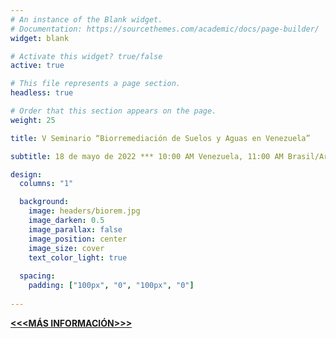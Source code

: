 ```yaml
---
# An instance of the Blank widget.
# Documentation: https://sourcethemes.com/academic/docs/page-builder/
widget: blank

# Activate this widget? true/false
active: true

# This file represents a page section.
headless: true

# Order that this section appears on the page.
weight: 25

title: V Seminario “Biorremediación de Suelos y Aguas en Venezuela” 

subtitle: 18 de mayo de 2022 *** 10:00 AM Venezuela, 11:00 AM Brasil/Argentina, 9:00 AM México, 8:00 AM Costa Rica  ***

design:
  columns: "1"

  background:
    image: headers/biorem.jpg
    image_darken: 0.5
    image_parallax: false
    image_position: center
    image_size: cover
    text_color_light: true
  
  spacing:
    padding: ["100px", "0", "100px", "0"]
    
--- 
```


[**<<<MÁS INFORMACIÓN>>>**](./bioeconomia/)


